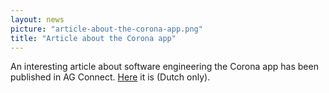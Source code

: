 ```yaml
---
layout: news
picture: "article-about-the-corona-app.png"
title: "Article about the Corona app"
---
```


<p>An interesting article about software engineering the Corona app has been published in AG Connect. <a href="https://www.agconnect.nl/artikel/zo-zet-de-overheid-verantwoord-een-corona-app-op">Here</a> it is (Dutch only).<br />
&nbsp;</p>

		